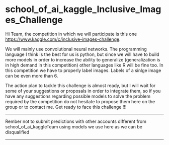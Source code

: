# school_of_ai_kaggle_Inclusive_Images_Challenge
Hi Team,
the competition in which we will participate is this one https://www.kaggle.com/c/inclusive-images-challenge.

We will mainly use convolutional neural networks. The programming language I think is the best for us is python, 
but since we will have to build more models in order to increase the ability to generalize (generalization is in high demand in this competition) other languages like R will be fine too.
In this competition we have to properly label images. Labels of a sinlge image can be even more than 6. 

The action plan to tackle this challenge is almost ready, 
but I will wait for some of your suggestions or proposals in order to integrate them, so if you have any suggestions regarding possible models to solve the problem required by the competition do not hesitate to propose them here on the group or
to contact me.
Get ready to face this challenge !!!



****
Rember not to submit predictions with other accounts different from school_of_ai_kaggleTeam using models we use here as we can be disqualified 
****




